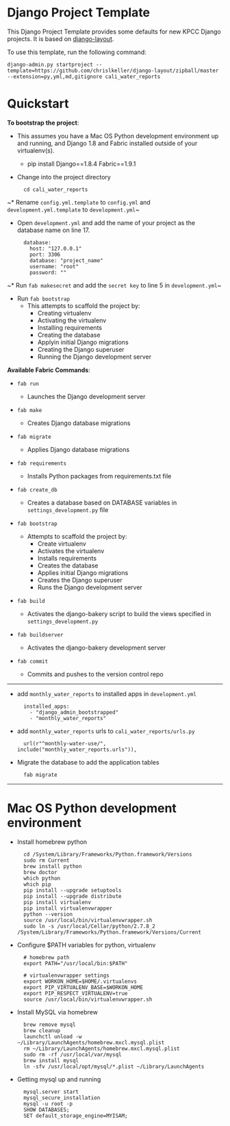 Django Project Template
=======================

This Django Project Template provides some defaults for new KPCC Django projects. It is based on [django-layout](https://github.com/lincolnloop/django-layout).

To use this template, run the following command:

    django-admin.py startproject --template=https://github.com/chrislkeller/django-layout/zipball/master --extension=py,yml,md,gitignore cali_water_reports

Quickstart
==========

**To bootstrap the project**:

* This assumes you have a Mac OS Python development environment up and running, and Django 1.8 and Fabric installed outside of your virtualenv(s).

    * pip install Django==1.8.4 Fabric==1.9.1

* Change into the project directory

        cd cali_water_reports

~* Rename ```config.yml.template``` to ```config.yml``` and ```development.yml.template``` to ```development.yml```~

* Open ```development.yml``` and add the name of your project as the database name on line 17.

        database:
          host: "127.0.0.1"
          port: 3306
          database: "project_name"
          username: "root"
          password: ""

~* Run ```fab makesecret``` and add the ```secret key``` to line 5 in ```development.yml```~

* Run ```fab bootstrap```
    * This attempts to scaffold the project by:
        * Creating virtualenv
        * Activating the virtualenv
        * Installing requirements
        * Creating the database
        * Applyin initial Django migrations
        * Creating the Django superuser
        * Running the Django development server

**Available Fabric Commands**:

* ```fab run```
    * Launches the Django development server

* ```fab make```
    * Creates Django database migrations

* ```fab migrate```
    * Applies Django database migrations

* ```fab requirements```
    * Installs Python packages from requirements.txt file

* ```fab create_db```
    * Creates a database based on DATABASE variables in ```settings_development.py``` file

* ```fab bootstrap```
    * Attempts to scaffold the project by:
        * Create virtualenv
        * Activates the virtualenv
        * Installs requirements
        * Creates the database
        * Applies initial Django migrations
        * Creates the Django superuser
        * Runs the Django development server

* ```fab build```
    * Activates the django-bakery script to build the views specified in ```settings_development.py```

* ```fab buildserver```
    * Activates the django-bakery development server

* ```fab commit```
    * Commits and pushes to the version control repo


----


* add ```monthly_water_reports``` to installed apps in ```development.yml```

        installed_apps:
          - "django_admin_bootstrapped"
          - "monthly_water_reports"


* add ```monthly_water_reports``` urls to ```cali_water_reports/urls.py```

        url(r"^monthly-water-use/", include("monthly_water_reports.urls")),

* Migrate the database to add the application tables

        fab migrate






----


Mac OS Python development environment
=====================================

* Install homebrew python

        cd /System/Library/Frameworks/Python.framework/Versions
        sudo rm Current
        brew install python
        brew doctor
        which python
        which pip
        pip install --upgrade setuptools
        pip install --upgrade distribute
        pip install virtualenv
        pip install virtualenvwrapper
        python --version
        source /usr/local/bin/virtualenvwrapper.sh
        sudo ln -s /usr/local/Cellar/python/2.7.8_2 /System/Library/Frameworks/Python.framework/Versions/Current

* Configure $PATH variables for python, virtualenv

        # homebrew path
        export PATH="/usr/local/bin:$PATH"

        # virtualenvwrapper settings
        export WORKON_HOME=$HOME/.virtualenvs
        export PIP_VIRTUALENV_BASE=$WORKON_HOME
        export PIP_RESPECT_VIRTUALENV=true
        source /usr/local/bin/virtualenvwrapper.sh

* Install MySQL via homebrew

        brew remove mysql
        brew cleanup
        launchctl unload -w ~/Library/LaunchAgents/homebrew.mxcl.mysql.plist
        rm ~/Library/LaunchAgents/homebrew.mxcl.mysql.plist
        sudo rm -rf /usr/local/var/mysql
        brew install mysql
        ln -sfv /usr/local/opt/mysql/*.plist ~/Library/LaunchAgents

* Getting mysql up and running

        mysql.server start
        mysql_secure_installation
        mysql -u root -p
        SHOW DATABASES;
        SET default_storage_engine=MYISAM;
